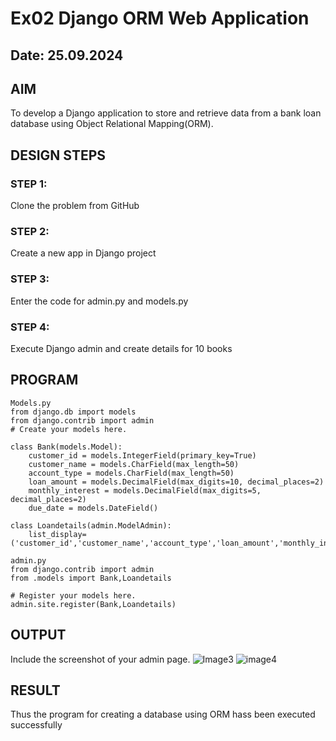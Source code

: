 # Ex02 Django ORM Web Application
## Date: 25.09.2024

## AIM
To develop a Django application to store and retrieve data from a bank loan database using Object Relational Mapping(ORM).

## DESIGN STEPS

### STEP 1:
Clone the problem from GitHub

### STEP 2:
Create a new app in Django project

### STEP 3:
Enter the code for admin.py and models.py

### STEP 4:
Execute Django admin and create details for 10 books

## PROGRAM
```
Models.py 
from django.db import models
from django.contrib import admin
# Create your models here.

class Bank(models.Model):
    customer_id = models.IntegerField(primary_key=True)
    customer_name = models.CharField(max_length=50)
    account_type = models.CharField(max_length=50)
    loan_amount = models.DecimalField(max_digits=10, decimal_places=2)  
    monthly_interest = models.DecimalField(max_digits=5, decimal_places=2)  
    due_date = models.DateField()

class Loandetails(admin.ModelAdmin):
    list_display= ('customer_id','customer_name','account_type','loan_amount','monthly_interest','due_date')

admin.py 
from django.contrib import admin
from .models import Bank,Loandetails

# Register your models here.
admin.site.register(Bank,Loandetails)
```
## OUTPUT

Include the screenshot of your admin page.
![Image3](https://github.com/user-attachments/assets/9bd2aa9a-f30c-4b9f-b008-a3429706de01)
![image4](https://github.com/user-attachments/assets/4352920e-4883-48f0-a731-9b221fb3848a)

## RESULT
Thus the program for creating a database using ORM hass been executed successfully
